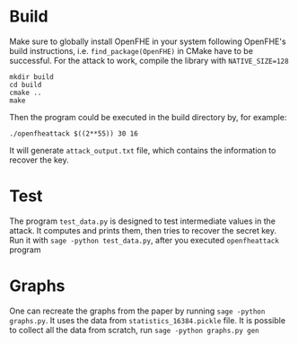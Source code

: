 # Build

Make sure to globally install OpenFHE in your system following OpenFHE's build instructions, i.e. `find_package(OpenFHE)` in CMake have to be successful. For the attack to work, compile the library with `NATIVE_SIZE=128`

```
mkdir build
cd build
cmake ..
make
```
Then the program could be executed in the build directory by, for example:

```./openfheattack $((2**55)) 30 16```

It will generate `attack_output.txt` file, which contains the information to recover the key.

# Test

The program `test_data.py` is designed to test intermediate values in the attack. It computes and prints them, then tries to recover the secret key. Run it with `sage -python test_data.py`, after you executed `openfheattack` program

# Graphs

One can recreate the graphs from the paper by running `sage -python graphs.py`. It uses the data from `statistics_16384.pickle` file. It is possible to collect all the data from scratch, run `sage -python graphs.py gen`